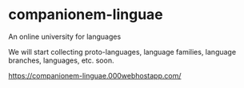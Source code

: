 # companionem-linguae
An online university for languages

We will start collecting proto-languages, language families, language branches, languages, etc. soon.

https://companionem-linguae.000webhostapp.com/

